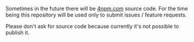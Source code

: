 Sometimes in the future there will be <a href="https://4npm.com">4npm.com</a> source code. For the time being this repository will be used only to submit issues / feature requests.

Please don't ask for source code because currently it's not possible to publish it.
